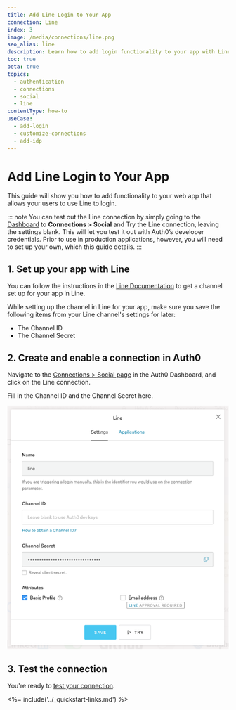 ```yaml
---
title: Add Line Login to Your App
connection: Line
index: 3
image: /media/connections/line.png
seo_alias: line
description: Learn how to add login functionality to your app with Line. You will need to generate keys, copy these into your Auth0 settings, and enable the connection.
toc: true
beta: true
topics:
  - authentication
  - connections
  - social
  - line
contentType: how-to
useCase:
  - add-login
  - customize-connections
  - add-idp
---
```

# Add Line Login to Your App

This guide will show you how to add functionality to your web app that allows your users to use Line to login.

::: note
You can test out the Line connection by simply going to the [Dashboard](${manage_url}) to **Connections > Social** and Try the Line connection, leaving the settings blank. This will let you test it out with Auth0’s developer credentials. Prior to use in production applications, however, you will need to set up your own, which this guide details.
:::

## 1. Set up your app with Line

You can follow the instructions in the [Line Documentation](https://developers.line.biz/en/docs/line-login/getting-started/) to get a channel set up for your app in Line.

While setting up the channel in Line for your app, make sure you save the following items from your Line channel's settings for later:

* The Channel ID
* The Channel Secret

## 2. Create and enable a connection in Auth0

Navigate to the [Connections > Social page](${manage_url}) in the Auth0 Dashboard, and click on the Line connection.

Fill in the Channel ID and the Channel Secret here.

![Line Connection Settings](/media/articles/connections/social/line/line_connection.png)

## 3. Test the connection

You're ready to [test your connection](/dashboard/guides/connections/test-connections-social).

<%= include('../_quickstart-links.md') %>
